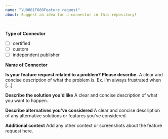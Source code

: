 ```yaml
---
name: "\U0001F680Feature request"
about: Suggest an idea for a connector in this repository!

---
```


**Type of Connector**

- [ ] certified 
- [ ] custom 
- [ ] independent publisher

**Name of Connector**

**Is your feature request related to a problem? Please describe.**
A clear and concise description of what the problem is. Ex. I'm always frustrated when [...]

**Describe the solution you'd like**
A clear and concise description of what you want to happen.

**Describe alternatives you've considered**
A clear and concise description of any alternative solutions or features you've considered.

**Additional context**
Add any other context or screenshots about the feature request here.
